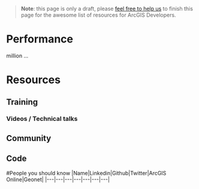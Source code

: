 > **Note**: this page is only a draft, please [feel free to help us](https://github.com/hhkaos/awesome-arcgis#contributions) to finish this page for the awesome list of resources for ArcGIS Developers.

# Performance
million ...

# Resources
## Training
### Videos / Technical talks
## Community
## Code

#People you should know
|Name|Linkedin|Github|Twitter|ArcGIS Online|Geonet|
|---|---|---|---|---|---|---|
